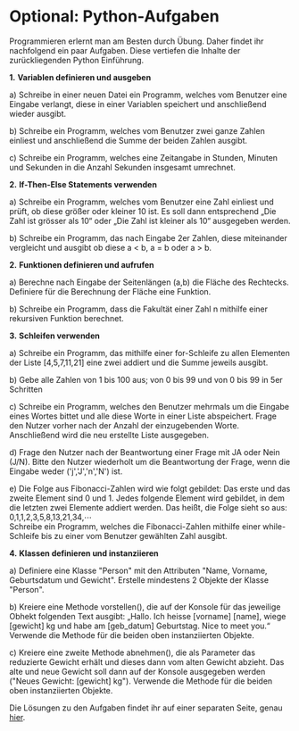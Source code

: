 # Optional: Python-Aufgaben

Programmieren erlernt man am Besten durch Übung. Daher findet ihr nachfolgend ein paar Aufgaben. Diese vertiefen die Inhalte der zurückliegenden Python Einführung.

**1.**    **Variablen definieren und ausgeben**

a\) Schreibe in einer neuen Datei ein Programm, welches vom Benutzer eine Eingabe verlangt, diese in einer Variablen speichert und anschließend wieder ausgibt.

b\) Schreibe ein Programm, welches vom Benutzer zwei ganze Zahlen einliest und anschließend die Summe der beiden Zahlen ausgibt.

c\) Schreibe ein Programm, welches eine Zeitangabe in Stunden, Minuten und Sekunden in die Anzahl Sekunden insgesamt umrechnet.

**2.**    **If-Then-Else Statements verwenden**

a\) Schreibe ein Programm, welches vom Benutzer eine Zahl einliest und prüft, ob diese größer oder kleiner 10 ist. Es soll dann entsprechend „Die Zahl ist grösser als 10“ oder „Die Zahl ist kleiner als 10“ ausgegeben werden.

b\) Schreibe ein Programm, das nach Eingabe 2er Zahlen, diese miteinander vergleicht und ausgibt ob diese a &lt; b, a = b oder a &gt; b.

**2.**    **Funktionen definieren und aufrufen**

a\) Berechne nach Eingabe der Seitenlängen \(a,b\) die Fläche des Rechtecks. Definiere für die Berechnung der Fläche eine Funktion.

b\) Schreibe ein Programm, dass die Fakultät einer Zahl n mithilfe einer rekursiven Funktion berechnet.

**3.**    **Schleifen verwenden**

a\) Schreibe ein Programm, das mithilfe einer for-Schleife zu allen Elementen der Liste \[4,5,7,11,21\] eine zwei addiert und die Summe jeweils ausgibt.

b\) Gebe alle Zahlen von 1 bis 100 aus; von 0 bis 99 und von 0 bis 99 in 5er Schritten

c\) Schreibe ein Programm, welches den Benutzer mehrmals um die Eingabe eines Wortes bittet und alle diese Worte in einer Liste abspeichert. Frage den Nutzer vorher nach der Anzahl der einzugebenden Worte. Anschließend wird die neu erstellte Liste ausgegeben.

d\) Frage den Nutzer nach der Beantwortung einer Frage mit JA oder Nein \(J/N\). Bitte den Nutzer wiederholt um die Beantwortung der Frage, wenn die Eingabe weder \('j','J','n','N'\) ist.

e\) Die Folge aus Fibonacci-Zahlen wird wie folgt gebildet: Das erste und das zweite Element sind 0 und 1. Jedes folgende Element wird gebildet, in dem die letzten zwei Elemente addiert werden. Das heißt, die Folge sieht so aus: 0,1,1,2,3,5,8,13,21,34,⋯  
Schreibe ein Programm, welches die Fibonacci-Zahlen mithilfe einer while-Schleife bis zu einer vom Benutzer gewählten Zahl ausgibt.

**4.**    **Klassen definieren und instanziieren**

a\) Definiere eine Klasse "Person" mit den Attributen "Name, Vorname, Geburtsdatum und Gewicht". Erstelle mindestens 2 Objekte der Klasse "Person".

b\) Kreiere eine Methode vorstellen\(\), die auf der Konsole für das jeweilige Obhekt folgenden Text ausgibt: „Hallo. Ich heisse \[vorname\] \[name\], wiege \[gewicht\] kg und habe am \[geb\_datum\] Geburtstag. Nice to meet you.“ Verwende die Methode für die beiden oben instanziierten Objekte.

c\) Kreiere eine zweite Methode abnehmen\(\), die als Parameter das reduzierte Gewicht erhält und dieses dann vom alten Gewicht abzieht. Das alte und neue Gewicht soll dann auf der Konsole ausgegeben werden \("Neues Gewicht: \[gewicht\] kg"\). Verwende die Methode für die beiden oben instanziierten Objekte.

Die Lösungen zu den Aufgaben findet ihr auf einer separaten Seite, genau [hier](optional-python-aufgaben-mit-loesung.md).

